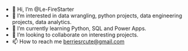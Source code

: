 - 👋 Hi, I’m @Le-FireStarter
- 👀 I’m interested in data wrangling, python projects, data engineering projects, data analytics.
- 🌱 I’m currently learning Python, SQL and Power Apps.
- 💞️ I’m looking to collaborate on interesting projects.
- 📫 How to reach me berriesrcute@gmail.com

<!---
Le-FireStarter/Le-FireStarter is a ✨ special ✨ repository because its `README.md` (this file) appears on your GitHub profile.
You can click the Preview link to take a look at your changes.
--->
